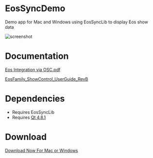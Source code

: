 # EosSyncDemo
Demo app for Mac and Windows using EosSyncLib to display Eos show data

![screenshot](https://raw.githubusercontent.com/ElectronicTheatreControlsLabs/Downloads/master/Images/EosSyncDemo_Screenshot.png)


# Documentation

[Eos Integration via OSC.pdf](https://github.com/ElectronicTheatreControlsLabs/EosSyncLib/raw/master/Eos%20Integration%20via%20OSC.pdf)

[EosFamily_ShowControl_UserGuide_RevB](http://www.etcconnect.com/WorkArea/DownloadAsset.aspx?id=10737461372)


# Dependencies

- Requires EosSyncLib
- Requires [Qt 4.8.1](https://download.qt.io/archive/qt/4.8/4.8.1/)


# Download

[Download Now For Mac or Windows](https://github.com/ElectronicTheatreControlsLabs/EosSyncDemo/releases/)
